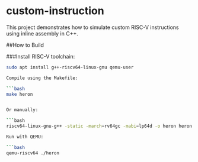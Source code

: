 # custom-instruction

This project demonstrates how to simulate custom RISC-V instructions using inline assembly in C++.

##How to Build

###Install RISC-V toolchain:

```bash
sudo apt install g++-riscv64-linux-gnu qemu-user

Compile using the Makefile:

```bash
make heron


Or manually:

```bash
riscv64-linux-gnu-g++ -static -march=rv64gc -mabi=lp64d -o heron heron.cpp

Run with QEMU:

```bash
qemu-riscv64 ./heron
